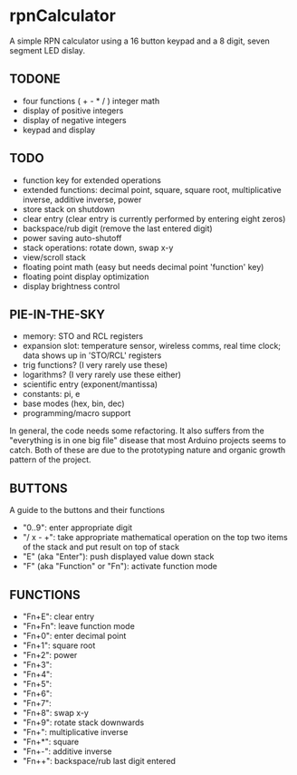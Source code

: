 rpnCalculator
=============

A simple RPN calculator using a 16 button keypad and a 8 digit, seven segment LED dislay.

TODONE
------
- four functions ( + - * / ) integer math
- display of positive integers
- display of negative integers
- keypad and display

TODO
----
- function key for extended operations
- extended functions: decimal point, square, square root, multiplicative inverse, additive inverse, power
- store stack on shutdown
- clear entry (clear entry is currently performed by entering eight zeros)
- backspace/rub digit (remove the last entered digit)
- power saving auto-shutoff
- stack operations: rotate down, swap x-y
- view/scroll stack
- floating point math (easy but needs decimal point 'function' key)
- floating point display optimization
- display brightness control

PIE-IN-THE-SKY
--------------
- memory: STO and RCL registers
- expansion slot: temperature sensor, wireless comms, real time clock; data shows up in 'STO/RCL' registers
- trig functions? (I very rarely use these)
- logarithms? (I very rarely use these either)
- scientific entry (exponent/mantissa)
- constants: pi, e
- base modes (hex, bin, dec)
- programming/macro support

In general, the code needs some refactoring.  It also suffers from the "everything is in one big file" disease that most Arduino projects seems to catch.  Both of these are due to the prototyping nature and organic growth pattern of the project.

BUTTONS
-------
A guide to the buttons and their functions
- "0..9": enter appropriate digit
- "/ x - +": take appropriate mathematical operation on the top two items of the stack and put result on top of stack
- "E" (aka "Enter"): push displayed value down stack
- "F" (aka "Function" or "Fn"): activate function mode

FUNCTIONS
---------
- "Fn+E": clear entry
- "Fn+Fn": leave function mode
- "Fn+0": enter decimal point
- "Fn+1": square root
- "Fn+2": power
- "Fn+3": 
- "Fn+4":
- "Fn+5":
- "Fn+6":
- "Fn+7":
- "Fn+8": swap x-y
- "Fn+9": rotate stack downwards
- "Fn+\": multiplicative inverse
- "Fn+\*": square
- "Fn+-": additive inverse
- "Fn++": backspace/rub last digit entered

